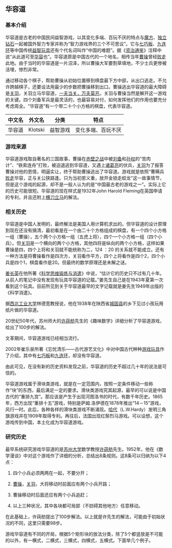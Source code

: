 ## 华容道
### 基本介绍
华容道是古老的中国民间益智游戏，以其变化多端、百玩不厌的特点与[魔方](https://baike.baidu.com/item/魔方/5275)、[独立钻石](https://baike.baidu.com/item/独立钻石/1137021)一起被国外智力专家并称为“智力游戏界的三个不可思议”。它与[七巧板](https://baike.baidu.com/item/七巧板/579)、[九连环](https://baike.baidu.com/item/九连环/23636)等中国传统[益智玩具](https://baike.baidu.com/item/益智玩具/223159)还有个代名词叫作“中国的难题”。据《[资治通鉴](https://baike.baidu.com/item/资治通鉴/521532)》注释中说“从此道可至[华容](https://baike.baidu.com/item/华容/5886741)也”。华容道原是中国古代的一个地名，相传当年[曹操](https://baike.baidu.com/item/曹操/6772)曾经[败走](https://baike.baidu.com/item/败走/8881386)此地。由于当时的华容道是一片沼泽，所以曹操大军要割草填地，不少士兵更惨被活埋，惨烈非常。

通过移动各个棋子，帮助曹操从初始位置移到棋盘最下方中部，从出口逃走。不允许跨越棋子，还要设法用最少的步数把曹操移到出口。曹操逃出华容道的最大障碍是[关羽](https://baike.baidu.com/item/关羽/17338)，关羽立马华容道，[一夫当关，万夫莫开](https://baike.baidu.com/item/一夫当关，万夫莫开/2025096)。关羽与曹操当然是解开这一游戏的关键。四个刘备军兵是最灵活的，也最容易对付，如何发挥他们的作用也要充分考虑周全。“华容道”有一个带二十个小方格的棋盘，代表华容道。

| 中文名 | 外文名  |   分类   |        特点        |
| :----: | :-----: | :------: | :----------------: |
| 华容道 | Klotski | 益智游戏 | 变化多端、百玩不厌 |

### 游戏来源

华容道游戏取自著名的三国故事，曹操在[赤壁之战](https://baike.baidu.com/item/赤壁之战/81515)中被[刘备](https://baike.baidu.com/item/刘备/30564)和[孙权](https://baike.baidu.com/item/孙权/17337)的“苦肉计”、“铁索连舟”打败，被迫退逃到华容道，又遇上[诸葛亮](https://baike.baidu.com/item/诸葛亮/21048)的伏兵，[关羽](https://baike.baidu.com/item/关羽/17338)为了报答曹操对他的恩情，明逼实让，终于帮助曹操逃出了华容道。游戏就是依照“曹瞒兵[败走](https://baike.baidu.com/item/败走/8881386)华容，正与关公狭路逢。只为当初恩义重，放开金锁走蛟龙”这一故事情节，但是这个游戏的起源，却不是一般人认为的是“中国最古老的游戏之一”。实际上它的历史可能很短。华容道的现在样式是1932年John Harold Fleming在英国申请的专利，并且还附上[横刀立马](https://baike.baidu.com/item/横刀立马/69647)的解法。

### 相关历史

华容道是中国人发明的，最终解法是美国人用计算机求出的。但华容道的设计原理到现在还没有搞清，最初看是在一个由二十个方格组成的棋盘，有一个四个小方格一组（曹操），五个两个小方格一组（五虎上将），四个一个小方格一组（四个小兵）。但[关羽](https://baike.baidu.com/item/关羽)是一个横向的两个小方格，其他四将是纵向的两个小方格，这样如果曹操是四，四个上将和关羽就不能统称为二，1*2*4 ：20 的关系就不能成立。还有一种方法是将曹操看作是四次方，关羽看作平方，四个上将看作是四个2，四个小兵是四个1，棋盘看作是20。但最终的数学原理还是未解之谜。

[姜长英](https://baike.baidu.com/item/姜长英)在他所著《[科学思维锻炼与消遣](https://baike.baidu.com/item/科学思维锻炼与消遣/12354501)》中说，“估计它的历史只不过有几十年。从前人的笔记中没有发现有玩具华容道的记载。”姜先生自己是在1943年夏第一次看到这个玩具。目前所见到关于华容道最早的文字记载就是姜先生1949年出版的《科学消遣》。

据[西北工业大学](https://baike.baidu.com/item/西北工业大学)林德宽教授说，他在1938年在陕西省[城固县](https://baike.baidu.com/item/城固县)的乡下见过小孩玩用纸片做的华容道。

20世纪50年代，苏州师大的[许莼舫](https://baike.baidu.com/item/许莼舫)先生的《趣味数学》详细分析了华容道游戏，给出了100步的解法。

文革期间，华容道游戏已经相当流行。

2002年崔乐泉所著《忘忧清乐——古代游艺文化》中对中国古代种种[游戏玩具](https://baike.baidu.com/item/游戏玩具)作了介绍，其中有[七巧板](https://baike.baidu.com/item/七巧板)和[九连环](https://baike.baidu.com/item/九连环)，却没有华容道。

由此可见，在没有新的历史资料发现之前，华容道的历史不超过几十年的说法是可信的。

华容道游戏属于滑块类游戏，就是在一定范围内，按照一定条件移动一些称作“块”的东西，最后满足一定的要求。滑块类游戏究其起源，最早的可以说是中国古代的“重排九宫”。那应该是产生于出现河图洛书的时代，有数千年历史。1865年，西方出现“重排十五”游戏，特别是萨姆.洛伊德在1878年推出“14－15”游戏，风行一时。此后，各种各样的滑块类游戏不断涌现。[哈代](https://baike.baidu.com/item/哈代)（L.W.Hardy）发明三角旗游戏并在1909年取得专利。再往后，法国出现红鬃烈马游戏。可以设想，这个游戏传到中国，本土化成为华容道游戏。

### 研究历史

最早系统研究游戏华容道的是[苏州大学](https://baike.baidu.com/item/苏州大学)数学教授[许莼舫](https://baike.baidu.com/item/许莼舫)先生。1952年，他在《数学漫谈》中对这个游戏作了详细的分析，总结出8条规则。这8条可以归纳为以下4点：

1. 四个小兵必须两两在一起，不要分开；

2. [曹操](https://baike.baidu.com/item/曹操)，[关羽](https://baike.baidu.com/item/关羽)，大将移动时前面应有两个小兵开路；

3. 曹操移动时后面还应有两个小兵追赶；

4. 以上三种状况，其中各块都可局部（不妨碍其他地方）任意移动。

在此基础上，许莼舫提出了100步解法。以上就是许先生的解法，可能由于初始状况的不同，这里只需要98步。

游戏华容道有不同的开局，根据5个矩形块的放法分类，除了5个都竖放是不可能的以外，有一横式，二横式，三横式，四横式，五横式。下面举几个例子。
